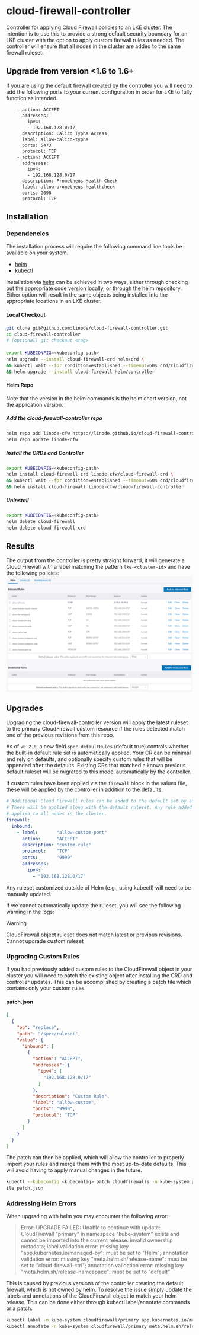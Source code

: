 # cloud-firewall-controller

Controller for applying Cloud Firewall policies to an LKE cluster. The intention is to use this to provide a strong
default security boundary for an LKE cluster with the option to apply custom firewall rules as needed. The controller
will ensure that all nodes in the cluster are added to the same firewall ruleset.

## Upgrade from version <1.6 to 1.6+
If you are using the default firewall created by the controller you will need to add the following ports
to your current configuration in order for LKE to fully function as intended.

```
    - action: ACCEPT
      addresses:
        ipv4:
        - 192.168.128.0/17
      description: Calico Typha Access 
      label: allow-calico-typha
      ports: 5473
      protocol: TCP
    - action: ACCEPT
      addresses:
        ipv4:
        - 192.168.128.0/17
      description: Prometheus Health Check
      label: allow-prometheus-healthcheck
      ports: 9098
      protocol: TCP
```


## Installation

### Dependencies

The installation process will require the following command line tools be available on your system.

- [helm](https://helm.sh/docs/intro/install/)
- [kubectl](https://kubernetes.io/docs/tasks/tools/#kubectl)

Installation via [helm](https://helm.sh/docs/intro/install/) can be achieved in two ways, either through checking out
the appropriate code version locally, or through the helm repository. Either option will result in the same objects
being installed into the appropriate locations in an LKE cluster.

#### Local Checkout

```sh
git clone git@github.com:linode/cloud-firewall-controller.git
cd cloud-firewall-controller 
# (optional) git checkout <tag> 

export KUBECONFIG=<kubeconfig-path> 
helm upgrade --install cloud-firewall-crd helm/crd \
&& kubectl wait --for condition=established --timeout=60s crd/cloudfirewalls.networking.linode.com \
&& helm upgrade --install cloud-firewall helm/controller
```
  
#### Helm Repo

Note that the version in the helm commands is the helm chart version, not the application version.

##### Add the cloud-firewall-controller repo

```sh
helm repo add linode-cfw https://linode.github.io/cloud-firewall-controller
helm repo update linode-cfw
```

##### Install the CRDs and Controller

```sh
export KUBECONFIG=<kubeconfig-path> 
helm install cloud-firewall-crd linode-cfw/cloud-firewall-crd \
&& kubectl wait --for condition=established --timeout=60s crd/cloudfirewalls.networking.linode.com \
&& helm install cloud-firewall linode-cfw/cloud-firewall-controller
```

##### Uninstall

```sh
export KUBECONFIG=<kubeconfig-path> 
helm delete cloud-firewall
helm delete cloud-firewall-crd
```

## Results

The output from the controller is pretty straight forward, it will generate a Cloud Firewall with a label matching the
pattern `lke-<cluster-id>` and have the following policies:
![image](./docs/images/default-result.png)

## Upgrades

Upgrading the cloud-firewall-controller version will apply the latest ruleset to the primary CloudFirewall custom resource
 if the rules detected match one of the previous revisions from this repo.

As of `v0.2.0`, a new field `spec.defaultRules` (default true) controls whether the built-in default rule set is
automatically applied. Your CR can be minimal and rely on defaults, and optionally specify custom rules that will be
appended after the defaults. Existing CRs that matched a known previous default ruleset will be migrated to this model
automatically by the controller.

If custom rules have been applied via the `firewall` block in the values file, these will be applied by the controller
in addition to the defaults.

```yaml
# Additional Cloud Firewall rules can be added to the default set by adding them to the list below.
# These will be applied along with the default ruleset. Any rule added here will be
# applied to all nodes in the cluster.
firewall:
  inbound:
    - label:       "allow-custom-port"
      action:      "ACCEPT"
      description: "custom-rule"
      protocol:    "TCP"
      ports:       "9999"
      addresses:
        ipv4:
          - "192.168.128.0/17"
```

Any ruleset customized outside of Helm (e.g., using kubectl) will need to be manually updated.

If we cannot automatically update the ruleset, you will see the following warning in the logs:

> [!WARNING]
> CloudFirewall object ruleset does not match latest or previous revisions. Cannot upgrade custom ruleset


### Upgrading Custom Rules
If you had previously added custom rules to the CloudFirewall object in your cluster you will need to patch the
existing object after installing the CRD and controller updates. This can be accomplished by creating a patch file
which contains only your custom rules.

#### patch.json
```json
[
  {
    "op": "replace",
    "path": "/spec/ruleset",
    "value": {
      "inbound": [
        {
          "action": "ACCEPT",
          "addresses": {
            "ipv4": [
              "192.168.128.0/17"
            ]
          },
          "description": "Custom Rule",
          "label": "allow-custom",
          "ports": "9999",
          "protocol": "TCP"
        }
      ]
    }
  }
]
```

The patch can then be applied, which will allow the controller to properly import your rules and merge them with
the most up-to-date defaults. This will avoid having to apply manual changes in the future.

```bash
kubectl --kubeconfig <kubeconfig> patch cloudfirewalls -n kube-system primary --type=json --patch-f
ile patch.json
```


### Addressing Helm Errors
When upgrading with helm you may encounter the following error:
> Error: UPGRADE FAILED: Unable to continue with update: CloudFirewall "primary" in namespace "kube-system" exists and cannot be imported into the current release: invalid ownership metadata; label validation error: missing key "app.kubernetes.io/managed-by": must be set to "Helm"; annotation validation error: missing key "meta.helm.sh/release-name": must be set to "cloud-firewall-ctrl"; annotation validation error: missing key "meta.helm.sh/release-namespace": must be set to "default"

This is caused by previous versions of the controller creating the default firewall, which is not owned by helm.
To resolve the issue simply update the labels and annotations of the CloudFirewall object to match your helm release.
This can be done either through kubectl label/annotate commands or a patch.

```bash
kubectl label -n kube-system cloudfirewall/primary app.kubernetes.io/managed-by=Helm
kubectl annotate -n kube-system cloudfirewall/primary meta.helm.sh/release-name=<release-name> meta.helm.sh/release-namespace=<release-namespace>
```
